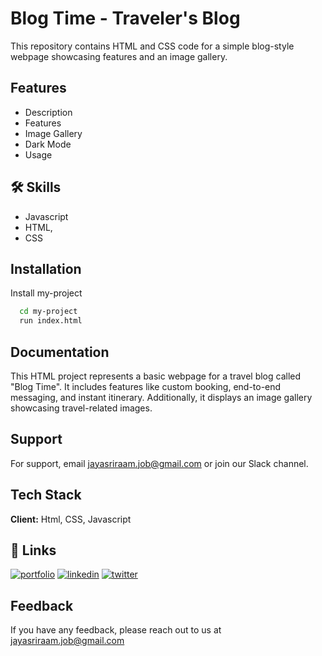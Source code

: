 
# Blog Time - Traveler's Blog

This repository contains HTML and CSS code for a simple blog-style webpage showcasing features and an image gallery.



## Features

- Description
- Features
- Image Gallery
- Dark Mode
- Usage


## 🛠 Skills

- Javascript
- HTML, 
- CSS


## Installation

Install my-project

```bash
  cd my-project
  run index.html
```
    
## Documentation

This HTML project represents a basic webpage for a travel blog called "Blog Time". It includes features like 
custom booking, end-to-end messaging, and instant itinerary. Additionally, it displays an image gallery showcasing travel-related images.


## Support

For support, email jayasriraam.job@gmail.com or join our Slack channel.


## Tech Stack

**Client:** Html, CSS, Javascript




## 🔗 Links
[![portfolio](https://img.shields.io/badge/my_portfolio-000?style=for-the-badge&logo=ko-fi&logoColor=white)](https://jay-raam.github.io/Jayasriraam/)
[![linkedin](https://img.shields.io/badge/linkedin-0A66C2?style=for-the-badge&logo=linkedin&logoColor=white)](https://www.linkedin.com/Jayasriraam)
[![twitter](https://img.shields.io/badge/twitter-1DA1F2?style=for-the-badge&logo=twitter&logoColor=white)](https://instagram.com/_ivanjay_)


## Feedback

If you have any feedback, please reach out to us at jayasriraam.job@gmail.com

